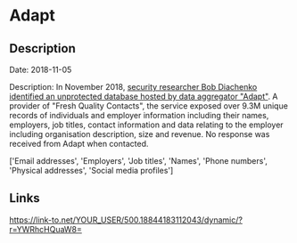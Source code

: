 # Adapt

## Description

Date: 2018-11-05

Description:
In November 2018, <a href="https://blog.hackenproof.com/industry-news/another-decision-makers-database-leaked/" target="_blank" rel="noopener">security researcher Bob Diachenko identified an unprotected database hosted by data aggregator &quot;Adapt&quot;</a>. A provider of &quot;Fresh Quality Contacts&quot;, the service exposed over 9.3M unique records of individuals and employer information including their names, employers, job titles, contact information and data relating to the employer including organisation description, size and revenue. No response was received from Adapt when contacted.


['Email addresses', 'Employers', 'Job titles', 'Names', 'Phone numbers', 'Physical addresses', 'Social media profiles']

## Links

https://link-to.net/YOUR_USER/500.18844183112043/dynamic/?r=YWRhcHQuaW8=